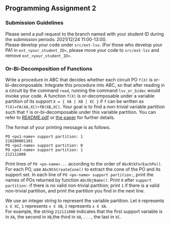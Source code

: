 ## Programming Assignment 2 

### Submission Guidelines
Please send a pull request to the branch named with your student ID during the submission periods: 2021/12/24 11:00-13:00.  
Please develop your code under `src/ext-lsv`. (For those who develop your PA1 in `ext_<your_student_ID>`, please move your code to `src/ext-lsv` and remove `ext_<your_student_ID>`.

### Or-Bi-Decomposition of Functions
Write a procedure in ABC that decides whether each circuit PO `f(X)` is or-bi-decomposable. 
Integrate this procedure into ABC, so that after reading in a circuit by the command `read`, running the command `lsv_or_bidec` would invoke your code.
A function `f(X)` is or-decomposable under a variable partition of its support `X = { XA | XB | XC }` if `f` can be written as `f(X)=fA(XA,XC)+fB(XB,XC)`. Your goal is to find a non-trivial variable partition such that `f` is or-bi-decomposable under this variable partition. 
You can refer to [README.pdf](./README.pdf) or [the paper](https://ieeexplore.ieee.org/document/4555896) for further details. 

The format of your printing message is as follows.
```
PO <po1-name> support partition: 1
210200001101
PO <po2-name> support partition: 0
PO <po3-name> support partition: 1
212111000
```
Print lines of `PO <po-name>...` according to the order of `AbcNtkForEachPo()`.
For each PO, use `AbcNtkCreateCone()` to extract the cone of the PO and its support set. 
In each line of `PO <po-name> support partition:`, print the names  of POs  returned  by  function `AbcObjName()`. Print  `0`  after  `support partition:` if there is no valid non-trivial partition; 
print `1` if there is a valid non-trivial partition, and print the partition you find in the next line.

We use an integer string to represent the variable partition. 
Let `0` represents `x ∈ XC`,  `1`  represents `x ∈ XB`,  `2`  represents `x ∈ XA`.  
For  example,  the  string `212111000` indicates that the first support variable is in `XA`, the second in `XB`,the third in `XA`, . . . , the last in `XC`.

